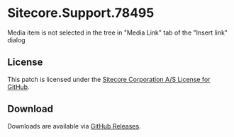 # Sitecore.Support.78495
Media item is not selected in the tree in &quot;Media Link&quot; tab of the &quot;Insert link&quot; dialog

## License  
This patch is licensed under the [Sitecore Corporation A/S License for GitHub](https://github.com/sitecoresupport/Sitecore.Support.78495/blob/master/LICENSE).  

## Download  
Downloads are available via [GitHub Releases](https://github.com/sitecoresupport/Sitecore.Support.78495/releases).  
